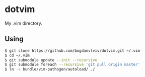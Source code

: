 # dotvim
My .vim directory.

## Using
```bash
$ git clone https://github.com/bogdanvlviv/dotvim.git ~/.vim
$ cd ~/.vim
$ git submodule update --init --recursive
$ git submodule foreach --recursive 'git pull origin master'
$ ln -s bundle/vim-pathogen/autoload/ ./
```
